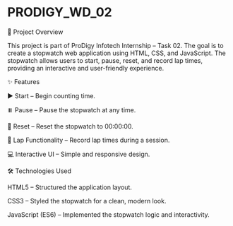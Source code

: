 # PRODIGY_WD_02
📌 Project Overview

This project is part of ProDigy Infotech Internship – Task 02.
The goal is to create a stopwatch web application using HTML, CSS, and JavaScript. The stopwatch allows users to start, pause, reset, and record lap times, providing an interactive and user-friendly experience.

✨ Features

▶️ Start – Begin counting time.

⏸️ Pause – Pause the stopwatch at any time.

🔄 Reset – Reset the stopwatch to 00:00:00.

🏁 Lap Functionality – Record lap times during a session.

💻 Interactive UI – Simple and responsive design.

🛠️ Technologies Used

HTML5 – Structured the application layout.

CSS3 – Styled the stopwatch for a clean, modern look.

JavaScript (ES6) – Implemented the stopwatch logic and interactivity.
